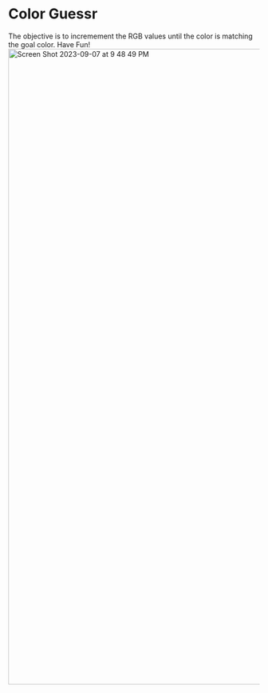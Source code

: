 # Color Guessr

The objective is to incremement the RGB values until the color is matching the goal color.
Have Fun!
<img width="1271" alt="Screen Shot 2023-09-07 at 9 48 49 PM" src="https://github.com/hassannajj/color-game/assets/91560523/a4a9a02d-ce0b-446f-972f-5392e4c1ff4b">
